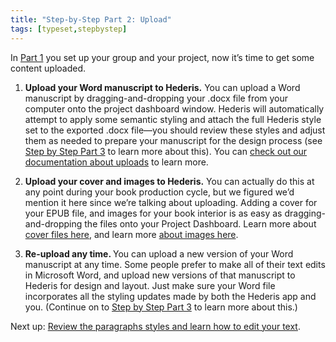```yaml
---
title: "Step-by-Step Part 2: Upload"
tags: [typeset,stepbystep]
---
```

 
<html><body><section data-type="chapter" class="hsecchapter" data-hederis-type="hsecchapter" id="step-by-step-2" data-pi-attrs="id: step-by-step-2; data-tags: typeset,stepbystep;" role="doc-chapter" data-tags="typeset,stepbystep" data-author-name=" " data-book-title=" " title="Step-by-Step Part 2: Upload"><p class="hblkp" data-hederis-type="hblkp" id="pNxQjzc5k">In <a href="{% link _docs/step-by-step-1.md %}" class="hspana" data-hederis-type="hspana" id="pQI8KZEhi">Part 1</a> you set up your group and your project, now it&#8217;s time to get some content uploaded.</p><ol class="hwprnumlist" data-hederis-type="hwprnumlist" id="ptNUstK92"><li class="hblkoli" data-hederis-type="hblkoli" id="li8Sapky4t"><p class="hblkoli" data-hederis-type="hblklip" id="pjO9buVGq"><strong data-hederis-type="hspanstrong" id="pUAkaqskK">Upload your Word manuscript to <strong class="hspanstrong" data-hederis-type="hspanstrong" id="pkhPyoA1Q">Hederis.</strong></strong> You can upload a Word manuscript by dragging-and-dropping your .docx file from your computer onto the project dashboard window. Hederis will automatically attempt to apply some semantic styling and attach the full Hederis style set to the exported .docx file&#8212;you should review these styles and adjust them as needed to prepare your manuscript for the design process (see <a href="{% link _docs/step-by-step-3.md %}" class="hspana" data-hederis-type="hspana" id="pjr6Bbmwr">Step by Step Part 3</a> to learn more about this). You can <a href="{% link _docs/upload-a-manuscript.md %}" class="hspana" data-hederis-type="hspana" id="pqPygUi4O">check out our documentation about uploads</a> to learn more.</p></li><li class="hblkoli" data-hederis-type="hblkoli" id="liUsiqwswc"><p class="hblkoli" data-hederis-type="hblklip" id="paKYrRAMg"><strong class="hspanstrong" data-hederis-type="hspanstrong" id="poZZaCh7D">Upload your cover and images to Hederis.</strong> You can actually do this at any point during your book production cycle, but we figured we&#8217;d mention it here since we&#8217;re talking about uploading. Adding a cover for your EPUB file, and images for your book interior is as easy as dragging-and-dropping the files onto your Project Dashboard. Learn more about <a href="{% link _docs/upload-a-cover.md %}" class="hspana" data-hederis-type="hspana" id="pVmnoxWQz">cover files here</a>, and learn more <a href="{% link _docs/intro-images.md %}" class="hspana" data-hederis-type="hspana" id="pOvFhPef9">about images here</a>.</p></li><li class="hblkoli" data-hederis-type="hblkoli" id="liHRD7gZ8x"><p class="hblkoli" data-hederis-type="hblklip" id="po8p0BsiG"><strong class="hspanstrong" data-hederis-type="hspanstrong" id="p6DeQM0Pe">Re-upload any time. </strong>You can upload a new version of your Word manuscript at any time. Some people prefer to make all of their text edits in Microsoft Word, and upload new versions of that manuscript to Hederis for design and layout. Just make sure your Word file incorporates all the styling updates made by both the Hederis app and you. (Continue on to <a href="{% link _docs/step-by-step-3.md %}" class="hspana" data-hederis-type="hspana" id="pq6z9gCwA">Step by Step Part 3</a> to learn more about this.)</p></li></ol><p class="hblkp" data-hederis-type="hblkp" id="pGtv5S9r9">Next up: <a href="{% link _docs/step-by-step-3.md %}" class="hspana" data-hederis-type="hspana" id="peP9bAAA4">Review the paragraphs styles and learn how to edit your text</a>.</p></section></body></html>
